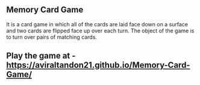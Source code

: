 Memory Card Game
----------------
It is a card game in which all of the cards are laid face down on a surface and two cards are flipped face up over each turn.
The object of the game is to turn over pairs of matching cards.

Play the game at - https://aviraltandon21.github.io/Memory-Card-Game/
--------------------------------------------------------------------
